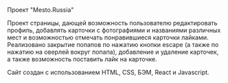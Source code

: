 Проект "Mesto.Russia"

Проект страницы, дающей возможность пользователю редактировать профиль, добавлять карточки с фотографиями и названиями различных мест и возможностью отмечать понравившиеся карточки лайками. Реализовано закрытие попапов по нажатию кнопки escape (а также по нажатию на оверлей вокруг попапа), добавление и удаление карточек, а также возможность поставить лайк на карточке.



Сайт создан с использованием HTML, CSS, БЭМ, React и Javascript.

